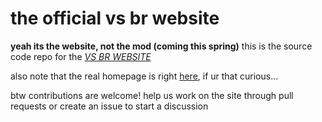 # the official vs br website
**yeah its the website, not the mod (coming this spring)**
this is the source code repo for the *[VS BR WEBSITE](https://charlesisfeline.github.io/vsbr)*

also note that the real homepage is right [here](https://charlesisfeline.github.io/vsbr/indexButReal.html), if ur that curious...

btw contributions are welcome! help us work on the site through pull requests or create an issue to start a discussion